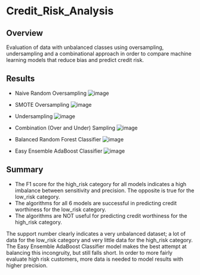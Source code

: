 # Credit_Risk_Analysis
## Overview
Evaluation of data with unbalanced classes using oversampling, undersampling and a combinational approach in order to compare machine learning models that reduce bias and predict credit risk.

## Results
 - Naive Random Oversampling
   ![image](https://user-images.githubusercontent.com/81878169/132171103-cce5c8b9-14b7-4512-ad31-e964e0b4c017.png)

- SMOTE Oversampling
  ![image](https://user-images.githubusercontent.com/81878169/132171183-ae96b5f4-0e26-44f9-bad0-679d0d940abe.png)

- Undersampling
  ![image](https://user-images.githubusercontent.com/81878169/132171284-3254dcd3-0ad1-41a5-ac4f-c83f2ea217d7.png)

- Combination (Over and Under) Sampling
  ![image](https://user-images.githubusercontent.com/81878169/132171403-3cc5fc3e-e326-4bfb-8b34-18598f34705a.png)
  
- Balanced Random Forest Classifier
  ![image](https://user-images.githubusercontent.com/81878169/132171805-2d13c448-e534-4aed-bcb5-f697b68507cb.png)

- Easy Ensemble AdaBoost Classifier
  ![image](https://user-images.githubusercontent.com/81878169/132171959-adfb5a6a-948e-441b-ab0c-791929de2355.png)



## Summary
- The F1 score for the high_risk category for all models indicates a high imbalance between sensitivity and precision. The opposite is true for the low_risk category.
- The algorithms for all 6 models are successful in predicting credit worthiness for the low_risk category.
- The algorithms are NOT useful for predicting credit worthiness for the high_risk category.

The support number clearly indicates a very unbalanced dataset; a lot of data for the low_risk category and very little data for the high_risk category.  The Easy Ensemble AdaBoost Classifier model makes the best attempt at balancing this incongruity, but still falls short. In order to more fairly evaluate high risk customers, more data is needed to model results with higher precision.
